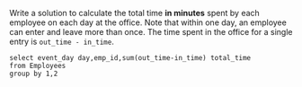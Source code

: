 Write a solution to calculate the total time **in minutes** spent by each employee on each day at the office. Note that within one day, an employee can enter and leave more than once. The time spent in the office for a single entry is `out_time - in_time`.

```MySQL
select event_day day,emp_id,sum(out_time-in_time) total_time
from Employees
group by 1,2 

```